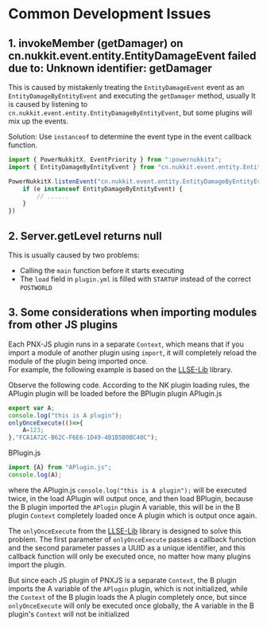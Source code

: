 # Common Development Issues  

## 1. invokeMember (getDamager) on cn.nukkit.event.entity.EntityDamageEvent failed due to: Unknown identifier: getDamager  

This is caused by mistakenly treating the `EntityDamageEvent` event as an `EntityDamageByEntityEvent` and executing the `getDamager` method, usually
It is caused by listening to `cn.nukkit.event.entity.EntityDamageByEntityEvent`, but some plugins will mix up the events.

Solution: Use `instanceof` to determine the event type in the event callback function.

```javascript
import { PowerNukkitX, EventPriority } from ":powernukkitx";
import { EntityDamageByEntityEvent } from "cn.nukkit.event.entity.EntityDamageByEntityEvent";

PowerNukkitX.listenEvent("cn.nukkit.event.entity.EntityDamageByEntityEvent", EventPriority.NORMAL, e => {
    if (e instanceof EntityDamageByEntityEvent) {
        // ......
    }
})
```

## 2. Server.getLevel returns null

This is usually caused by two problems:
- Calling the `main` function before it starts executing
- The `load` field in `plugin.yml` is filled with `STARTUP` instead of the correct `POSTWORLD`

## 3. Some considerations when importing modules from other JS plugins
Each PNX-JS plugin runs in a separate `Context`, which means that if you import a module of another plugin using `import`, it will completely reload the module of the plugin being imported once.  
For example, the following example is based on the [LLSE-Lib](https://github.com/PowerNukkitX/LLSE-Lib) library.

Observe the following code. According to the NK plugin loading rules, the APlugin plugin will be loaded before the BPlugin plugin
APlugin.js
```javascript
export var A;
console.log("this is A plugin");
onlyOnceExecute(()=>{
    A=123;
},"FCA1A72C-B62C-F6E6-1D49-4B1B5B0BC40C");
```

BPlugin.js
```javascript
import {A} from "APlugin.js";
console.log(A);
```
where the APlugin.js `console.log("this is A plugin");` will be executed twice, in the load APlugin will output once, and then load BPlugin, because the B plugin imported the `APlugin` plugin A variable, this will be in the B plugin `Context` completely loaded once A plugin which is output once again.

The `onlyOnceExecute` from the [LLSE-Lib](https://github.com/PowerNukkitX/LLSE-Lib) library is designed to solve this problem.
The first parameter of `onlyOnceExecute` passes a callback function and the second parameter passes a UUID as a unique identifier, and this callback function will only be executed once, no matter how many plugins import the plugin.

But since each JS plugin of PNXJS is a separate `Context`, the B plugin imports the A variable of the `APlugin` plugin, which is not initialized, while the `Context` of the B plugin loads the A plugin completely once, but since `onlyOnceExecute` will only be executed once globally, the A variable in the B plugin's `Context` will not be initialized


